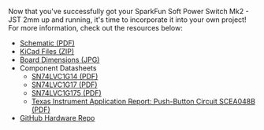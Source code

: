 Now that you've successfully got your SparkFun Soft Power Switch Mk2 - JST 2mm up and running, it's time to incorporate it into your own project! For more information, check out the resources below:

* [Schematic (PDF)](../assets/board_files/Soft_Power_Switch_JST_2mm_Schematic_V10.pdf)
* [KiCad Files (ZIP)](../assets/board_files/Soft_Power_Switch-JST_2mm_V10.zip)
* [Board Dimensions (JPG)](../assets/img/SparkFun_Soft_Power_Switch-JST_2mm_Board_Dimensions.jpg)
* Component Datasheets
    * [SN74LVC1G14 (PDF)](../assets/component_documentation/sn74lvc1g14.pdf)
    * [SN74LVC1G17 (PDF)](../assets/component_documentation/sn74lvc1g17.pdf)
    * [SN74LVC1G175 (PDF)](../assets/component_documentation/sn74lvc1g175.pdf)
    * [Texas Instrument Application Report: Push-Button Circuit SCEA048B (PDF)](../assets/component_documentation/TI_Push_Button_scea048b.pdf)
* [GitHub Hardware Repo](https://github.com/sparkfun/SparkFun_Soft_Power_Switch_Mk2)
